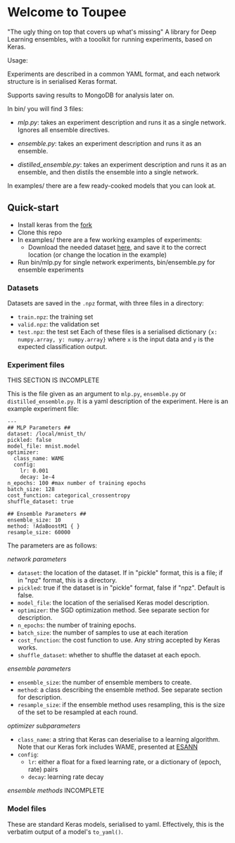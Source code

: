 # Welcome to Toupee
"The ugly thing on top that covers up what's missing"
A library for Deep Learning ensembles, with a tooolkit for running experiments,
based on Keras.

Usage:

Experiments are described in a common YAML format, and each network structure is
in serialised Keras format.

Supports saving results to MongoDB for analysis later on.

In bin/ you will find 3 files:

 * *mlp.py*: takes an experiment description and runs it as a single network.
   Ignores all ensemble directives.

 * *ensemble.py*: takes an experiment description and runs it as an ensemble.

 * *distilled_ensemble.py*: takes an experiment description and runs it as an
   ensemble, and then distils the ensemble into a single network.

In examples/ there are a few ready-cooked models that you can look at.

## Quick-start

* Install keras from the [fork](http://github.com/nitbix/keras)
* Clone this repo
* In examples/ there are a few working examples of experiments:
  * Download the needed dataset [here](https://www.dropbox.com/sh/zqxqyx9g9rjhiuo/AACLpzyG-YC2BAKjV4yEaOmwa?dl=0),
    and save it to the correct location (or change the location in the example)
* Run bin/mlp.py for single network experiments, bin/ensemble.py for ensemble
  experiments

### Datasets

Datasets are saved in the `.npz` format, with three files in a directory:
* `train.npz`: the training set
* `valid.npz`: the validation set
* `test.npz`: the test set
Each of these files is a serialised dictionary `{x: numpy.array, y: numpy.array}`
where `x` is the input data and `y` is the expected classification output.

### Experiment files

THIS SECTION IS INCOMPLETE

This is the file given as an argument to `mlp.py`, `ensemble.py` or
`distilled_ensemble.py`. It is a yaml description of the experiment.
Here is an example experiment file:

```
---
## MLP Parameters ##
dataset: /local/mnist_th/
pickled: false
model_file: mnist.model
optimizer:
  class_name: WAME
  config:
    lr: 0.001
    decay: 1e-4
n_epochs: 100 #max number of training epochs
batch_size: 128
cost_function: categorical_crossentropy
shuffle_dataset: true

## Ensemble Parameters ##
ensemble_size: 10
method: !AdaBoostM1 { }
resample_size: 60000
```

The parameters are as follows:

*network parameters*
 - `dataset`: the location of the dataset. If in "pickle" format, this is a
   file; if in "npz" format, this is a directory.
 - `pickled`: true if the dataset is in "pickle" format, false if "npz". Default
   is false.
 - `model_file`: the location of the serialised Keras model description.
 - `optimizer`: the SGD optimization method. See separate section for
   description.
 - `n_epochs`: the number of training epochs.
 - `batch_size`: the number of samples to use at each iteration
 - `cost_function`: the cost function to use. Any string accepted by Keras
   works.
 - `shuffle_dataset`: whether to shuffle the dataset at each epoch.

*ensemble parameters*
 - `ensemble_size`: the number of ensemble members to create.
 - `method`: a class describing the ensemble method. See separate section for
   description.
 - `resample_size`: if the ensemble method uses resampling, this is the size of
   the set to be resampled at each round.

*optimizer subparameters*
 - `class_name`: a string that Keras can deserialise to a learning algorithm.
   Note that our Keras fork includes WAME, presented at
   [ESANN](https://www.elen.ucl.ac.be/esann)
 - `config`:
   - `lr`: either a float for a fixed learning rate, or a dictionary of (epoch,
     rate) pairs
   - `decay`: learning rate decay


*ensemble methods*
INCOMPLETE

### Model files
These are standard Keras models, serialised to yaml. Effectively, this is the
verbatim output of a model's `to_yaml()`.
